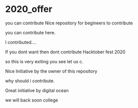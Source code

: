 # 2020_offer

you can contribute 
Nice repository for begineers to contribute

you can contribute here.

I contributed....


If you dont want then dont contribute
Hacktober fest 2020


so this is very exiting you see let us c.


Nice Initiative by the owner of this repository


why should i contribute.

Great initiative by digital ocean

we will back soon  college 




